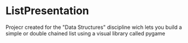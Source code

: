 # ListPresentation
 Projecr created for the "Data Structures" discipline wich lets you build a simple or double chained list using a visual library called pygame
